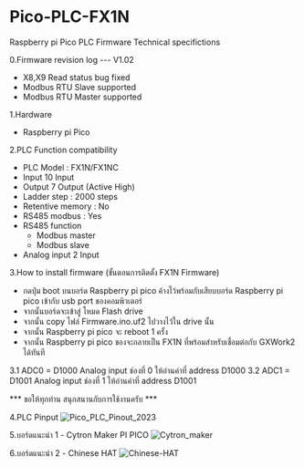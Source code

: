 # Pico-PLC-FX1N
 Raspberry pi Pico PLC Firmware
 Technical specifictions

  0.Firmware revision log
  --- V1.02
   - X8,X9 Read status bug fixed
   - Modbus RTU Slave supported
   - Modbus RTU Master supported
    
  1.Hardware
   - Raspberry pi Pico

  2.PLC Function compatibility
   - PLC Model : FX1N/FX1NC
   - Input 10 Input
   - Output 7 Output (Active High)
   - Ladder step : 2000 steps
   - Retentive memory : No
   - RS485 modbus : Yes
   - RS485 function
     - Modbus master
     - Modbus slave
   - Analog input 2 Input
  
  3.How to install firmware (ขั้นตอนการติดตั้ง FX1N Firmware)
   - กดปุ่ม boot บนบอร์ด Raspberry pi pico ค้างไว้พร้อมกับเสียบบอร์ด Raspberry pi pico เข้ากับ usb port ของคอมพิวเตอร์
   - จากนั้นบอร์ดจะเข้าสู่ โหมด Flash drive
   - จากนั้น copy ไฟล์ Firmware.ino.uf2 ไปวางไว้ใน drive นั้น
   - จากนั้น Raspberry pi pico จะ reboot 1 ครั้ง
   - จากนั้น Raspberry pi pico ของจะกลายเป็น FX1N ที่พร้อมสำหรับเชื่อมต่อกับ GXWork2 ได้ทันที

   3.1 ADC0 = D1000     Analog input ช่องที่ 0 ให้อ่านค่าที่ address D1000
   3.2 ADC1 = D1001     Analog input ช่องที่ 1 ให้อ่านค่าที่ address D1001

   *** ขอให้ทุกท่าน สนุกสนานกับการใช้งานครับ ***

  4.PLC Pinput
  ![Pico_PLC_Pinout_2023](https://github.com/suratin27/Pico-PLC-FX1N/blob/main/my%20files/Pico_PLC_Pinout_2023.png)

  5.บอร์ดแนะนำ 1 - Cytron Maker PI PICO
  ![Cytron_maker](https://github.com/suratin27/Pico-PLC-FX1N/blob/main/my%20files/139036.jpg)

  6.บอร์ดแนะนำ 2 - Chinese HAT
  ![Chinese-HAT](https://github.com/suratin27/Pico-PLC-FX1N/blob/f9ee5f900fe66b66cfc3b8f3a552068f2e1f9e2e/my%20files/Chinese_HAT.jpg)
 
